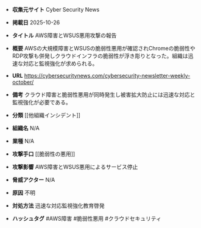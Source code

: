 - **収集元サイト**
Cyber Security News

- **掲載日**
2025-10-26

- **タイトル**
AWS障害とWSUS悪用攻撃の報告

- **概要**
AWSの大規模障害とWSUSの脆弱性悪用が確認されChromeの脆弱性やRDP攻撃も併発しクラウドインフラの脆弱性が浮き彫りとなった。組織は迅速な対応と監視強化が求められる。

- **URL**
https://cybersecuritynews.com/cybersecurity-newsletter-weekly-october/

- **備考**
クラウド障害と脆弱性悪用が同時発生し被害拡大防止には迅速な対応と監視強化が必要である。

- **分類**
[[他組織インシデント]]

- **組織名**
N/A

- **業種**
N/A

- **攻撃手口**
[[脆弱性の悪用]]

- **攻撃影響**
AWS障害とWSUS悪用によるサービス停止

- **脅威アクター**
N/A

- **原因**
不明

- **対処方法**
迅速な対応監視強化教育啓発

- **ハッシュタグ**
#AWS障害 #脆弱性悪用 #クラウドセキュリティ
